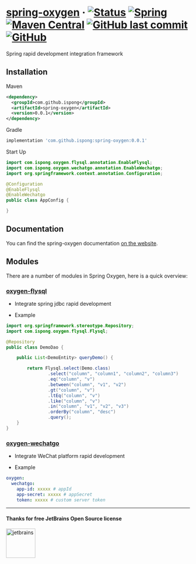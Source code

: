 # [spring-oxygen](https://github.com/ispong/spring-oxygen) &middot; [![Status](https://img.shields.io/badge/status-developing-ff69b4?style=flat-square)](https://github.com/ispong/spring-oxygen) [![Spring](https://img.shields.io/badge/spring-2.2.x-blue?style=flat-square)](https://spring.io/) [![Maven Central](https://img.shields.io/maven-central/v/com.github.ispong/spring-oxygen-flysql?style=flat-square)](https://search.maven.org/search?q=g:com.github.ispong) [![GitHub last commit](https://img.shields.io/github/last-commit/ispong/spring-oxygen?style=flat-square)](https://github.com/ispong/spring-oxygen) [![GitHub](https://img.shields.io/github/license/ispong/spring-oxygen?style=flat-square)](https://github.com/ispong/spring-oxygen/blob/master/LICENSE)

Spring rapid development integration framework

## Installation

Maven
```xml
<dependency>
  <groupId>com.github.ispong</groupId>
  <artifactId>spring-oxygen</artifactId>
  <version>0.0.1</version>
</dependency>
```

Gradle
```groovy
implementation 'com.github.ispong:spring-oxygen:0.0.1'
```

Start Up
```java
import com.ispong.oxygen.flysql.annotation.EnableFlysql;
import com.ispong.oxygen.wechatgo.annotation.EnableWechatgo;
import org.springframework.context.annotation.Configuration;

@Configuration
@EnableFlysql
@EnableWechatgo
public class AppConfig {

}
```

## Documentation

You can find the spring-oxygen documentation [on the website](https://ispong.gitee.io/spring-oxygen).  

## Modules

There are a number of modules in Spring Oxygen, here is a quick overview:

### [oxygen-flysql](https://github.com/ispong/spring-oxygen/tree/master/spring-oxygen-flysql/src/main/java/com/ispong/oxygen/flysql)

- Integrate spring jdbc rapid development

- Example
```java
import org.springframework.stereotype.Repository;
import com.ispong.oxygen.flysql.Flysql;

@Repository
public class DemoDao {

    public List<DemoEntity> queryDemo() {

        return Flysql.select(Demo.class)
                .select("column", "column1", "column2", "column3")
                .eq("column", "v")
                .between("column", "v1", "v2")
                .gt("column", "v")
                .ltEq("column", "v")
                .like("column", "v")
                .in("column", "v1", "v2", "v3")
                .orderBy("column", "desc")
                .query();
    }
}
```

### [oxygen-wechatgo](https://github.com/ispong/spring-oxygen/tree/master/spring-oxygen-wechatgo/src/main/java/com/ispong/oxygen/wechatgo)

- Integrate WeChat platform rapid development

- Example
```yaml
oxygen:
  wechatgo:
    app-id: xxxxx # appId
    app-secret: xxxxx # appSecret
    token: xxxxx # custom server token
```

***

#### Thanks for free JetBrains Open Source license

<a href="https://www.jetbrains.com/?from=spring-oxygen" target="_blank"><img src="https://github.com/ispong/spring-oxygen/blob/master/doc/jetbrains.png?raw=true" height="80" alt="jetbrains"/></a>
